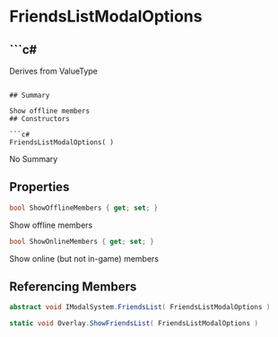 # FriendsListModalOptions

## ```c#
Derives from ValueType
```

## Summary

Show offline members
## Constructors

```c#
FriendsListModalOptions( ) 
```
No Summary
## Properties

```c#
bool ShowOfflineMembers { get; set; } 
```
Show offline members
```c#
bool ShowOnlineMembers { get; set; } 
```
Show online (but not in-game) members
## Referencing Members

```c#
abstract void IModalSystem.FriendsList( FriendsListModalOptions ) 
```
```c#
static void Overlay.ShowFriendsList( FriendsListModalOptions ) 
```
